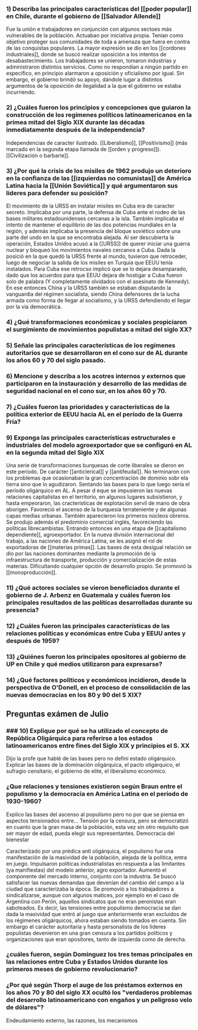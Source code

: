 ### 1) Describa las principales características del [[poder popular]] en Chile, durante el gobierno de [[Salvador Allende]]

Fue la unión e trabajadores en conjunción con algunos sectoes más vulnerables de la población. Actuaban por iniciativa propia.
Tenían como objetivo proteger sus comunidades de toda a amenaza que fuera en contra de las conquistas populares. La mayor expresión se dio en los [[cordones industriales]], donde se buscó realizar oposición a los intentos de desabastecimiento. Los trabajadores se unieron, tomaron industrias y administraron distintos servicios.
Como no respondían a ningún partido en específico, en principio alarmaron a oposición y oficialismo por igual. Sin embargo, el gobierno brindó su apoyo, dándole lugar a distintos argumentos de la oposición de ilegalidad a la que el gobierno se estaba incurriendo.


### 2) ¿Cuáles fueron los principios y concepciones que guiaron la construcción de los regímenes políticos latinoamericanos en la primea mitad del Siglo XIX durante las décadas inmediatamente después de la independencia?

Independencias de caracter ilustrado. [[Liberalismo]], [[Positivismo]] (más marcado en la segunda etapa llamada de [[orden y progreso]]).
[[Civilización o barbarie]].

### 3) ¿Por qué la crisis de los misiles de 1962 produjo un deterioro en la confianza de las [[izquierdas no comunistas]] de América Latina hacia la [[Unión Soviética]] y qué argumentaron sus líderes para defender su posición?

El movimiento de la URSS en instalar misiles en Cuba era de caracter secreto. Implicaba por una parte, la defensa de Cuba ante el rodeo de las bases militares estadounidenses cercanas a la isla. También implicaba el intento de mantener el equilibrio de las dos potencias mundiales en la región, y además implicaba la presencia del bloque soviético sobre una parte del undo en la que se encontraba alejada. 
Al ser descubierta la operación, Estados Unidos acusó a la [[URSS]] de querer iniciar una guerra nuclear y bloqueó los movimientos navales cercanos a Cuba. Dada la posició en la que quedó la URSS frente al mundo, tuvieron que retroceder, luego de negociar la salida de los misiles en Turquía que EEUU tenía instalados. Para Cuba ese retrocso implicó que se lo dejara desamparado, dado que los acuerdos para que EEUU dejara de hostigar a Cuba fueron solo de palabra (Y completamente olvidados con el asesinato de Kennedy). En ese entonces China y la URSS también se estaban disputando la vanguardia del régimen socialista, siendo China defensores de la lucha armada como forma de llegar al socialismo, y la URSS defendiendo el llegar por la vía democrática.

### 4) ¿Qué transformaciones económicas y sociales propiciaron el surgimiento de movimientos populistas a mitad del siglo XX?

### 5) Señale las principales características de los regímenes autoritarios que se desarrollaron en el cono sur de AL durante los años 60 y 70 del siglo pasado. 

### 6) Mencione y describa a los acotres internos y externos que participaron en la instauración y desarrollo de las medidas de seguridad nacional en el cono sur, en los años 60 y 70.

### 7) ¿Cuáles fueron las prioridades y características de la política exterior de EEUU hacia AL en el período de la Guerra Fría?


### 9) Exponga las principales características estructurales e industriales del modelo agroexportador que se configuró en AL en la segunda mitad del Siglo XIX

Una serie de transformaciones burquesas de corte liberales se dieron en este período. De carácter [[anticlerical]] y [[antifeudal]]. No terminaron con los problemas que ocasionaban la gran concentración de dominio sobr ela tierra sino que lo agudizaron. Sentando las bases para lo que luego sería el período oligárquico en AL.
A pesar d eque se impusieron las nuevas relaciones capitalistas en el territorio, en algunos lugares subsistieron, y hasta empeoraron, las cracterísticas de explotación servil de mano de obra aborigen. Favoreció el ascenso de la burquesía terrateniente y de algunas capas medias urbanas. También aparecieron los primeros núcleos obreros. Se produjo además el predominio comercial inglés, favoreciendo las políticas librecambistas.
Entrando entonces en una etapa de [[capitalismo dependiente]], agroexportador. En la nueva división internacional del trabajo, a las naciones de América Latina, se les asignó el rol de exportadoras de [[materias primas]]. Las bases de esta desigual relación se dio por las naciones dominantes mediante la promoción de la infraestructura de transporte, producción y comercialización de estas materias. Dificultando cualquier opción de desarrollo propio. Se promovió la [[monoproducción]].

### 11) ¿Qué actores sociales se vieron beneficiados durante el gobierno de J. Arbenz en Guatemala y cuáles fueron los principales resultados de las políticas desarrolladas durante su presencia?


### 12) ¿Cuáles fueron las principales características de las relaciones políticas y económicas entre Cuba y EEUU antes y después de 1959?

### 13) ¿Quiénes fueron los principales opositores al gobierno de UP en Chile y qué medios utilizaron para expresarse?

### 14) ¿Qué factores políticos y económicos incidieron, desde la perspectiva de O'Donell, en el proceso de consolidación de las nuevas democracias en los 80 y 90 del S XIX?




## Preguntas exámen de Julio
### ### 10) Explique por qué se ha utilizado el concepto de República Oligárquica para referirse a los estados latinoamericanos entre fines del Siglo XIX y principios el S. XX

Dijo la profe que hablé de las bases pero no definí estado oligárquico. Explicar las bases de la dominación oligárquica, el pacto oligárquico, el sufragio censitario, el gobierno de elite, el liberalismo económico.

### ¿Que relaciones y tensiones existieron según Braun entre el populismo y la democracia en América Latina en el período de 1930-1960?

Explico las bases del ascenso al populismo pero no por que se piensa en aspectos tensionados entre... Tensión por la censura, pero se democratizó en cuanto que la gran masa de la población, esta vez sin otro requisito que ser mayor de edad, pueda elegir sus representantes. Democracia del bienestar

Caracterízado por una prédica anti oligárquica, el populismo fue una manifestación de la masividad de la población, alejada de la política, entra en juego. Impulsaron políticas industrialistas en respuesta a las limitantes (ya manifiestas) del modelo anterior, agro exportador. 
Aumentó el componente del mercado interno, conjunto con la industria. Se buscó satisfacer las nuevas demandas que devenían del cambio del campo a la ciudad que caracterizaba la época.
Se promovió a los trabajadores a sindicalizarse, aunque con algunos matices, por ejemplo en el caso de Argentina con Perón, aquellos sindicatos que no eran peronistas eran saboteados. Es decir, las tensiones entre populismo  democracia se dan dada la masividad que entró al juego que anteriormente eran excluidos de los régimenes oligárquicos, ahora estaban siendo tomados en cuenta. Sin embargo el carácter autoritaria y hasta personalista de los lideres populistas devenieron en una gran censura a los partidos políticos y organizaciones que eran opositores, tanto de izquierda como de derecha. 

### ¿cuáles fueron, según Dominguez los tres temas principales en las relaciones entre Cuba y Estados Unidos durante los primeros meses de gobierno revolucionario?


### ¿Por qué según Thorp el auge de los préstamos externos en los años 70 y 80 del siglo XX ocultó los "verdaderos problemas del desarrollo latinoamericano con engaños y un peligroso velo de dólares"?

Endeudamiento externo, las razones, los mecanismos 